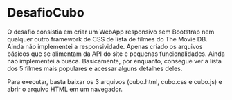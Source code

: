 # DesafioCubo

O desafio consistia em criar um WebApp responsivo sem Bootstrap nem qualquer outro framework de CSS de lista de filmes do The Movie DB.
Ainda não implementei a responsividade.
Apenas criado os arquivos básicos que se alimentam da API do site e pequenas funcionalidades.
Ainda nao implementei a busca.
Basicamente, por enquanto, consegue ver a lista dos 5 filmes mais populares e acessar alguns detalhes deles.

Para executar, basta baixar os 3 arquivos (cubo.html, cubo.css e cubo.js) e abrir o arquivo HTML em um navegador.
